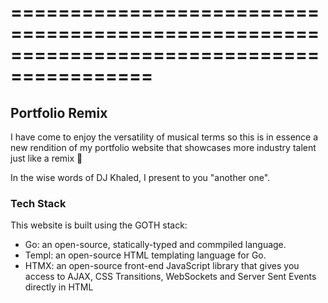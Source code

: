 # ==========================================================================================

## Portfolio Remix

I have come to enjoy the versatility of musical terms so this is in essence a new rendition of my portfolio website that showcases more industry talent just like a remix 🎵

In the wise words of DJ Khaled, I present to you "another one".

### Tech Stack

This website is built using the GOTH stack:

- Go: an open-source, statically-typed and commpiled language.
- Templ: an open-source HTML templating language for Go.
- HTMX: an open-source front-end JavaScript library that gives you access to AJAX, CSS Transitions, WebSockets and Server Sent Events directly in HTML
